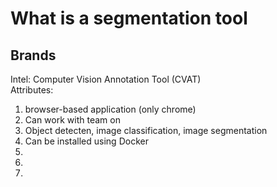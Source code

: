 # What is a segmentation tool

## Brands
Intel: Computer Vision Annotation Tool (CVAT)<br>
Attributes:
<ol>
    <li>browser-based application (only chrome)</li>
    <li>Can work with team on</li>
    <li>Object detecten, image classification, image segmentation</li>
    <li>Can be installed using Docker</li>
    <li></li>
    <li></li>
    <li></li>
</ol>